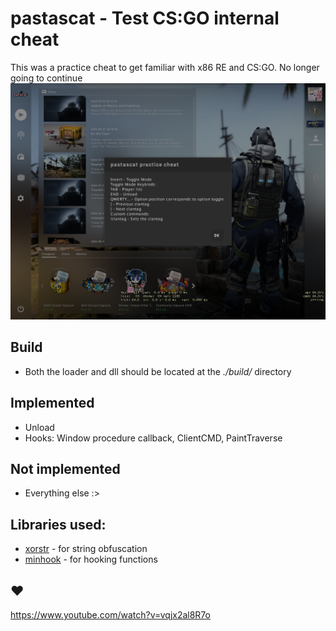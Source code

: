 # pastascat - Test CS:GO internal cheat
This was a practice cheat to get familiar with x86 RE and CS:GO. No longer going to continue
<img src="ss.png" />

## Build
* Both the loader and dll should be located at the *./build/* directory

## Implemented
* Unload
* Hooks: Window procedure callback, ClientCMD, PaintTraverse

## Not implemented
* Everything else :>

## Libraries used:
* [xorstr](https://github.com/JustasMasiulis/xorstr) - for string obfuscation
* [minhook](https://github.com/TsudaKageyu/minhook) - for hooking functions

## ❤️
https://www.youtube.com/watch?v=vqjx2al8R7o